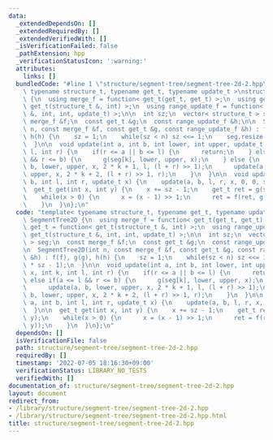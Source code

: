```yaml
---
data:
  _extendedDependsOn: []
  _extendedRequiredBy: []
  _extendedVerifiedWith: []
  _isVerificationFailed: false
  _pathExtension: hpp
  _verificationStatusIcon: ':warning:'
  attributes:
    links: []
  bundledCode: "#line 1 \"structure/segment-tree/segment-tree-2d-2.hpp\"\ntemplate<\
    \ typename structure_t, typename get_t, typename update_t >\nstruct SegmentTree2D\
    \ {\n  using merge_f = function< get_t(get_t, get_t) >;\n  using get_t = function<\
    \ get_t(structure_t &, int) >;\n  using range_update_f = function< get_t(structure_t\
    \ &, int, int, update_t) >;\n\n  int sz;\n  vector< structure_t > seg;\n  const\
    \ merge_f &f;\n  const get_t &g;\n  const range_update_f &h;\n\n  SegmentTree2D(int\
    \ n, const merge_f &f, const get_t &g, const range_update_f &h) : f(f), g(g),\
    \ h(h) {\n    sz = 1;\n    while(sz < n) sz <<= 1;\n    seg.resize(2 * sz - 1);\n\
    \  }\n\n  void update(int a, int b, int lower, int upper, update_t x, int k, int\
    \ l, int r) {\n    if(r <= a || b <= l) {\n      return;\n    } else if(a <= l\
    \ && r <= b) {\n      g(seg[k], lower, upper, x);\n    } else {\n      update(a,\
    \ b, lower, upper, x, 2 * k + 1, l, (l + r) >> 1);\n      update(a, b, lower,\
    \ upper, x, 2 * k + 2, (l + r) >> 1, r);\n    }\n  }\n\n  void update(int a, int\
    \ b, int l, int r, update_t x) {\n    update(a, b, l, r, x, 0, 0, sz);\n  }\n\n\
    \  get_t get(int x, int y) {\n    x += sz - 1;\n    get_t ret = g(seg[x], y);\n\
    \    while(x > 0) {\n      x = (x - 1) >> 1;\n      ret = f(ret, g(seg[x], y));\n\
    \    }\n  }\n};\n"
  code: "template< typename structure_t, typename get_t, typename update_t >\nstruct\
    \ SegmentTree2D {\n  using merge_f = function< get_t(get_t, get_t) >;\n  using\
    \ get_t = function< get_t(structure_t &, int) >;\n  using range_update_f = function<\
    \ get_t(structure_t &, int, int, update_t) >;\n\n  int sz;\n  vector< structure_t\
    \ > seg;\n  const merge_f &f;\n  const get_t &g;\n  const range_update_f &h;\n\
    \n  SegmentTree2D(int n, const merge_f &f, const get_t &g, const range_update_f\
    \ &h) : f(f), g(g), h(h) {\n    sz = 1;\n    while(sz < n) sz <<= 1;\n    seg.resize(2\
    \ * sz - 1);\n  }\n\n  void update(int a, int b, int lower, int upper, update_t\
    \ x, int k, int l, int r) {\n    if(r <= a || b <= l) {\n      return;\n    }\
    \ else if(a <= l && r <= b) {\n      g(seg[k], lower, upper, x);\n    } else {\n\
    \      update(a, b, lower, upper, x, 2 * k + 1, l, (l + r) >> 1);\n      update(a,\
    \ b, lower, upper, x, 2 * k + 2, (l + r) >> 1, r);\n    }\n  }\n\n  void update(int\
    \ a, int b, int l, int r, update_t x) {\n    update(a, b, l, r, x, 0, 0, sz);\n\
    \  }\n\n  get_t get(int x, int y) {\n    x += sz - 1;\n    get_t ret = g(seg[x],\
    \ y);\n    while(x > 0) {\n      x = (x - 1) >> 1;\n      ret = f(ret, g(seg[x],\
    \ y));\n    }\n  }\n};\n"
  dependsOn: []
  isVerificationFile: false
  path: structure/segment-tree/segment-tree-2d-2.hpp
  requiredBy: []
  timestamp: '2022-07-05 18:16:30+09:00'
  verificationStatus: LIBRARY_NO_TESTS
  verifiedWith: []
documentation_of: structure/segment-tree/segment-tree-2d-2.hpp
layout: document
redirect_from:
- /library/structure/segment-tree/segment-tree-2d-2.hpp
- /library/structure/segment-tree/segment-tree-2d-2.hpp.html
title: structure/segment-tree/segment-tree-2d-2.hpp
---
```

